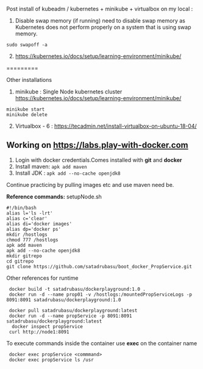 Post install of kubeadm / kubernetes + minikube + virtualbox on my local :

1. Disable swap memory (if running)
 need to disable swap memory as Kubernetes does not perform properly on a system that is using swap memory.
 
 ``sudo swapoff -a``

2. https://kubernetes.io/docs/setup/learning-environment/minikube/
  
 
=========

Other installations 
1. minikube : Single Node kubernetes cluster
  https://kubernetes.io/docs/setup/learning-environment/minikube/
  ```
  minikube start
  minikube delete
  ```

2. Virtualbox - 6 : https://tecadmin.net/install-virtualbox-on-ubuntu-18-04/


## Working on https://labs.play-with-docker.com
  
  1. Login with docker credentials.Comes installed with __git__ and __docker__
  2. Install maven:
       ``apk add maven``
  3. Install JDK :
       ``apk add --no-cache openjdk8``
  
  Continue practicing by pulling images etc and use maven need be.
  
  **Reference commands:**
  setupNode.sh
```
#!/bin/bash
alias l='ls -lrt'
alias c='clear'
alias di='docker images'
alias dp='docker ps'
mkdir /hostlogs
chmod 777 /hostlogs
apk add maven
apk add --no-cache openjdk8
mkdir gitrepo
cd gitrepo
git clone https://github.com/satadrubasu/boot_docker_PropService.git

```
  
Other references for runtime
```
 docker build -t satadrubasu/dockerplayground:1.0 .
 docker run -d --name prop01 -v /hostlogs:/mountedPropServiceLogs -p 8091:8091 satadrubasu/dockerplayground:1.0
 
 docker pull satadrubasu/dockerplayground:latest
 docker run -d --name propService -p 8091:8091 satadrubasu/dockerplayground:latest
  docker inspect propService
 curl http://node1:8091
```
To execute commands inside the container use __exec__ on the container name
```
 docker exec propService <commmand>
 docker exec propService ls /usr
```



  
   
  
  
  


